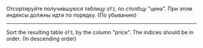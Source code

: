 Отсортируйте получившуюся таблицу `df3`, по столбцу "цена". При этом индексы должны идти по порядку. (По убыванию)

---

Sort the resulting table `df3`, by the column "price". The indices should be in order. (In descending order)